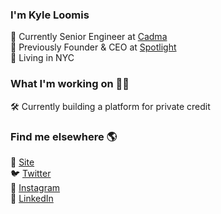 ### I'm Kyle Loomis

🏦 Currently Senior Engineer at [Cadma](https://www.cadma.com) <br>
🌽 Previously Founder & CEO at [Spotlight](https://spotlight.dev) <br>
🗽 Living in NYC

### What I'm working on 👨‍💻

🛠️ Currently building a platform for private credit <br>

### Find me elsewhere 🌎

🚀 [Site](https://kyleloomis.com) <br>
🐦 [Twitter](https://twitter.com/kylewloomis) <br>
📸 [Instagram](https://instagram.com/kylewloomis) <br>
💼 [LinkedIn](https://www.linkedin.com/in/kyle-loomis) <br>

